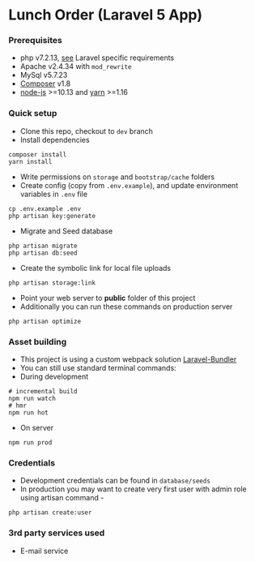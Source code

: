 # Lunch Order (Laravel 5 App)

### Prerequisites 
* php v7.2.13, [see](https://laravel.com/docs/installation) Laravel specific requirements
* Apache v2.4.34 with ```mod_rewrite```
* MySql v5.7.23
* [Composer](https://getcomposer.org) v1.8
* [node-js](https://github.com/creationix/nvm) >=10.13 and [yarn](https://yarnpkg.com/en/) >=1.16

### Quick setup 
* Clone this repo, checkout to ```dev``` branch
* Install dependencies
```
composer install
yarn install
```
* Write permissions on ```storage``` and ```bootstrap/cache``` folders
* Create config (copy from ```.env.example```), and update environment variables in ```.env``` file
```
cp .env.example .env
php artisan key:generate
```
* Migrate and Seed database
```
php artisan migrate
php artisan db:seed
```
* Create the symbolic link for local file uploads
```
php artisan storage:link
```
* Point your web server to **public** folder of this project
* Additionally you can run these commands on production server
```
php artisan optimize
```

### Asset building
* This project is using a custom webpack solution [Laravel-Bundler](https://github.com/ankurk91/laravel-bundler)
* You can still use standard terminal commands:
* During development
```
# incremental build
npm run watch
# hmr
npm run hot
```
* On server
```
npm run prod
```

### Credentials
* Development credentials can be found in `database/seeds`
* In production you may want to create very first user with admin role using artisan command -
```
php artisan create:user
```

### 3rd party services used
* E-mail service
